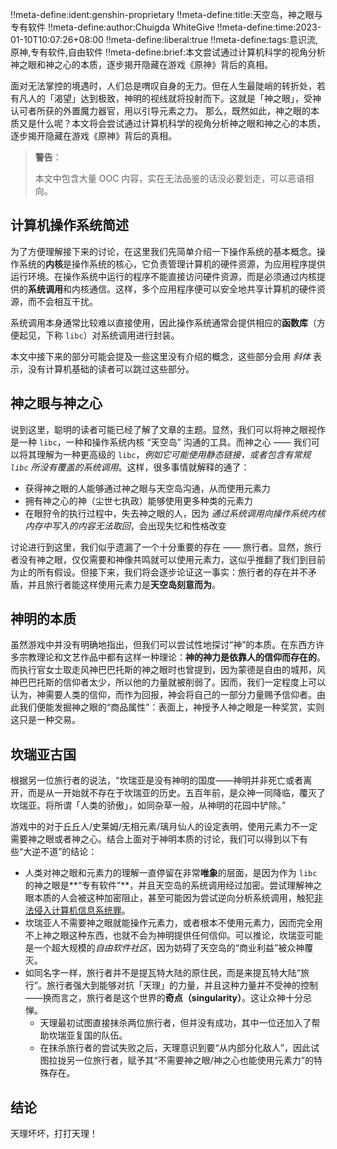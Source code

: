 !!meta-define:ident:genshin-proprietary
!!meta-define:title:天空岛，神之眼与专有软件
!!meta-define:author:Chuigda WhiteGive
!!meta-define:time:2023-01-10T10:07:26+08:00
!!meta-define:liberal:true
!!meta-define:tags:意识流,原神,专有软件,自由软件
!!meta-define:brief:本文尝试通过计算机科学的视角分析神之眼和神之心的本质，逐步揭开隐藏在游戏《原神》背后的真相。

面对无法掌控的境遇时，人们总是喟叹自身的无力。但在人生最陡峭的转折处，若有凡人的「渴望」达到极致，神明的视线就将投射而下。这就是「神之眼」，受神认可者所获的外置魔力器官，用以引导元素之力。 那么，既然如此，神之眼的本质又是什么呢？本文将会尝试通过计算机科学的视角分析神之眼和神之心的本质，逐步揭开隐藏在游戏《原神》背后的真相。

> **警告**：
>
> 本文中包含大量 OOC 内容，实在无法品鉴的话没必要划走，可以恶语相向。

## 计算机操作系统简述

为了方便理解接下来的讨论，在这里我们先简单介绍一下操作系统的基本概念。操作系统的**内核**是操作系统的核心，它负责管理计算机的硬件资源，为应用程序提供运行环境。在操作系统中运行的程序不能直接访问硬件资源，而是必须通过内核提供的**系统调用**和内核通信。这样，多个应用程序便可以安全地共享计算机的硬件资源，而不会相互干扰。

系统调用本身通常比较难以直接使用，因此操作系统通常会提供相应的**函数库**（方便起见，下称 `libc`）对系统调用进行封装。

本文中接下来的部分可能会提及一些这里没有介绍的概念，这些部分会用 *斜体* 表示，没有计算机基础的读者可以跳过这些部分。

## 神之眼与神之心

说到这里，聪明的读者可能已经了解了文章的主题。显然，我们可以将神之眼视作是一种 `libc`，一种和操作系统内核 “天空岛” 沟通的工具。而神之心 —— 我们可以将其理解为一种更高级的 `libc`，*例如它可能使用静态链接，或者包含有常规 `libc` 所没有覆盖的系统调用*。这样，很多事情就解释的通了：

- 获得神之眼的人能够通过神之眼与天空岛沟通，从而使用元素力
- 拥有神之心的神（尘世七执政）能够使用更多种类的元素力
- 在眼狩令的执行过程中，失去神之眼的人，因为 *通过系统调用向操作系统内核内存中写入的内容无法取回*，会出现失忆和性格改变

讨论进行到这里，我们似乎遗漏了一个十分重要的存在 —— 旅行者。显然，旅行者没有神之眼，仅仅需要和神像共鸣就可以使用元素力，这似乎推翻了我们到目前为止的所有假设。但接下来，我们将会逐步论证这一事实：旅行者的存在并不矛盾，并且旅行者能这样使用元素力是**天空岛刻意而为**。

## 神明的本质

虽然游戏中并没有明确地指出，但我们可以尝试性地探讨“神”的本质。在东西方许多宗教理论和文艺作品中都有这样一种理论：**神的神力是依靠人的信仰而存在的**。而执行官女士取走风神巴巴托斯的神之眼时也曾提到，因为蒙德是自由的城邦，风神巴巴托斯的信仰者太少，所以他的力量就被削弱了。因而，我们一定程度上可以认为，神需要人类的信仰，而作为回报，神会将自己的一部分力量赐予信仰者。由此我们便能发掘神之眼的“商品属性”：表面上，神授予人神之眼是一种奖赏，实则这只是一种交易。

## 坎瑞亚古国

根据另一位旅行者的说法，“坎瑞亚是没有神明的国度——神明并非死亡或者离开，而是从一开始就不存在于坎瑞亚的历史。五百年前，是众神一同降临，覆灭了坎瑞亚。将所谓「人类的骄傲」，如同杂草一般，从神明的花园中铲除。” 

游戏中的对于丘丘人/史莱姆/无相元素/璃月仙人的设定表明，使用元素力不一定需要神之眼或者神之心。结合上面对于神明本质的讨论，我们可以得到以下有些“大逆不道”的结论：

- 人类对神之眼和元素力的理解一直停留在非常**唯象**的层面，是因为作为 `libc` 的神之眼是**“专有软件”**，并且天空岛的系统调用经过加密。尝试理解神之眼本质的人会被这种加密阻止，甚至可能因为尝试逆向分析系统调用，触犯[非法侵入计算机信息系统罪](https://baike.baidu.com/item/非法侵入计算机信息系统罪/10458746)。 
- 坎瑞亚人不需要神之眼就能操作元素力，或者根本不使用元素力，因而完全用不上神之眼这种东西，也就不会为神明提供任何信仰。可以推论，坎瑞亚可能是一个超大规模的*自由软件社区*，因为妨碍了天空岛的“商业利益”被众神覆灭。
- 如同名字一样，旅行者并不是提瓦特大陆的原住民，而是来提瓦特大陆“旅行”。旅行者强大到能够对抗「天理」的力量，并且这种力量并不受神的控制——换而言之，旅行者是这个世界的**奇点（singularity）**。这让众神十分忌惮。
    - 天理最初试图直接抹杀两位旅行者，但并没有成功，其中一位还加入了帮助坎瑞亚复国的队伍。
    - 在抹杀旅行者的尝试失败之后，天理意识到要“从内部分化敌人”，因此试图拉拢另一位旅行者，赋予其“不需要神之眼/神之心也能使用元素力”的特殊存在。

## 结论

天理坏坏，打打天理！
